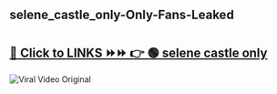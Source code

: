 
 ## selene_castle_only-Only-Fans-Leaked

# <h2><a href="https://clipsfans.com/selene_castle_only&ref=git">🔗 Click to LINKS ⏩⏩ 👉 🟢 selene castle only </a></h2>

<a href="https://clipsfans.com/selene_castle_only&ref=git" rel="nofollow" data-target="animated-image.originalLink"><img src="https://i.ibb.co.com/xMMVF88/686577567.gif" alt="Viral Video Original" style="max-width: 100%; display: inline-block;" data-target="animated-image.originalImage"></a>
